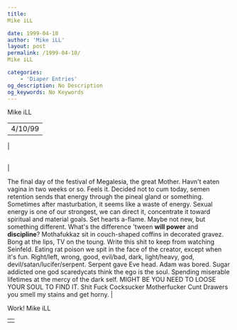 ```yaml
---
title: 
Mike iLL

date: 1999-04-10
author: 'Mike iLL'
layout: post
permalink: /1999-04-10/
Mike iLL

categories:
    - 'Diaper Entries'
og_description: No Description
og_keywords: No Keywords
---
```

<style>
body {
  background-color: ;
  color: ;
}
a {
  color: ;
}
a:active {
  color: ;
}
a:visited {
  color: ;
}
</style>



Mike iLL








|  |
| --- |
| 4/10/99
 |

  
  



|  |
| --- |
| 

The final day of the festival of Megalesia, the great Mother.
 Havn't eaten vagina in two weeks or so. Feels it. Decided not to cum today, semen retention
sends that energy through the pineal gland or something. Sometimes after masturbation, it seems
like a waste of energy. Sexual energy is one of our strongest, we can direct it, concentrate it toward spiritual
and material goals. 
Set hearts a-flame. Maybe not new, but something different. 
What's the difference 'tween **will power** and **discipline**?
Mothafukkaz sit in couch-shaped coffins in decorated gravez. Bong at the lips, TV on the toung.
Write this shit to keep from watching Seinfeld.
Eating rat poison we spit in the face
of the creator, except when it's fun.
Right/left, wrong, good, evil/bad, dark, light/heavy, god, devil/satan/lucifer/serpent.
Serpent gave Eve head. Adam was bored.
Sugar addicted one god scaredycats think the ego is the soul. Spending miserable lifetimes at the mercy
of the dark self. MIGHT BE YOU NEED TO LOOSE YOUR SOUL TO FIND IT.
Shit Fuck Cocksucker Motherfucker Cunt Drawers you smell my stains and get horny.
 |


 Work! Mike iLL

  



|  |
| --- |
|  |


  

  

  

  







